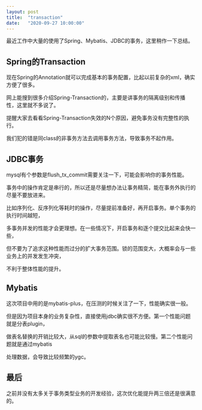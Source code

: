 ```yaml
---
layout: post
title:  "transaction"
date:   "2020-09-27 10:00:00"
---
```



最近工作中大量的使用了Spring、Mybatis、JDBC的事务，这里稍作一下总结。


## Spring的Transaction

现在Spring的Annotation就可以完成基本的事务配置，比起以前复杂的xml，确实方便了很多。

网上能搜到很多介绍Spring-Transaction的，主要是讲事务的隔离级别和传播性，这里就不多说了。

提醒大家去看看Spring-Transaction失效的N个原因，避免事务没有完整性的执行。

我们犯的错是同class的非事务方法去调用事务方法，导致事务不起作用。


## JDBC事务

mysql有个参数是flush_tx_commit需要关注一下，可能会影响你的事务性能。

事务中的操作肯定是串行的，所以还是尽量想办法让事务精简，能在事务外执行的尽量不要放进来。

比如序列化、反序列化等耗时的操作，尽量提前准备好，再开启事务。单个事务的执行时间越短，

多事务并发的性能才会更理想。在一些情况下，开启事务和逐个提交比起来会快一些，

但不要为了追求这种性能而过分的扩大事务范围。锁的范围变大，大概率会与一些业务上的并发发生冲突，

不利于整体性能的提升。


## Mybatis

这次项目中用的是mybatis-plus，在压测的时候关注了一下，性能确实很一般。

但是因为项目本身的业务复杂性，直接使用jdbc确实很不方便。第一个性能问题就是分表plugin，

做表名替换的开销比较大，从sql的参数中提取表名也可能比较慢。第二个性能问题就是通过mybatis

处理数据，会导致比较频繁的ygc。


## 最后

之前并没有太多关于事务类型业务的开发经验，这次优化能提升两三倍还是很满意的。